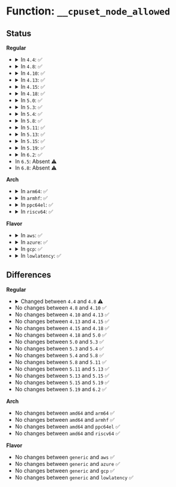 # Function: <code>__cpuset_node_allowed</code>

## Status
<b>Regular</b>
<ul>
<li>
<details>
<summary>In <code>4.4</code>: ✅</summary>

```c
int __cpuset_node_allowed(int node, gfp_t gfp_mask);
```

**Collision:** Unique Global

**Inline:** No

**Transformation:** False

**Instances:**

```
In kernel/cpuset.c (ffffffff8111d710)
Location: kernel/cpuset.c:2527
Inline: False
Direct callers:
  - mm/page_alloc.c:get_page_from_freelist
  - mm/vmscan.c:wakeup_kswapd
  - mm/vmscan.c:do_try_to_free_pages
  - mm/hugetlb.c:alloc_huge_page
  - mm/slub.c:___slab_alloc
```
**Symbols:**

```
ffffffff8111d710-ffffffff8111d7e7: __cpuset_node_allowed (STB_GLOBAL)
```
</details>
</li>
<li>
<details>
<summary>In <code>4.8</code>: ✅</summary>

```c
bool __cpuset_node_allowed(int node, gfp_t gfp_mask);
```

**Collision:** Unique Global

**Inline:** No

**Transformation:** False

**Instances:**

```
In kernel/cpuset.c (ffffffff811255b0)
Location: kernel/cpuset.c:2548
Inline: False
Direct callers:
  - mm/page_alloc.c:get_page_from_freelist
  - mm/vmscan.c:wakeup_kswapd
  - mm/vmscan.c:do_try_to_free_pages
  - mm/hugetlb.c:alloc_huge_page
  - mm/slub.c:___slab_alloc
```
**Symbols:**

```
ffffffff811255b0-ffffffff811256a6: __cpuset_node_allowed (STB_GLOBAL)
```
</details>
</li>
<li>
<details>
<summary>In <code>4.10</code>: ✅</summary>

```c
bool __cpuset_node_allowed(int node, gfp_t gfp_mask);
```

**Collision:** Unique Global

**Inline:** No

**Transformation:** False

**Instances:**

```
In kernel/cpuset.c (ffffffff8112efa0)
Location: kernel/cpuset.c:2548
Inline: False
Direct callers:
  - mm/page_alloc.c:get_page_from_freelist
  - mm/vmscan.c:wakeup_kswapd
  - mm/vmscan.c:do_try_to_free_pages
  - mm/hugetlb.c:alloc_huge_page
  - mm/slub.c:___slab_alloc
```
**Symbols:**

```
ffffffff8112efa0-ffffffff8112f08a: __cpuset_node_allowed (STB_GLOBAL)
```
</details>
</li>
<li>
<details>
<summary>In <code>4.13</code>: ✅</summary>

```c
bool __cpuset_node_allowed(int node, gfp_t gfp_mask);
```

**Collision:** Unique Global

**Inline:** No

**Transformation:** False

**Instances:**

```
In kernel/cgroup/cpuset.c (ffffffff81130630)
Location: kernel/cgroup/cpuset.c:2548
Inline: False
Direct callers:
  - mm/page_alloc.c:get_page_from_freelist
  - mm/vmscan.c:wakeup_kswapd
  - mm/vmscan.c:do_try_to_free_pages
  - mm/hugetlb.c:dequeue_huge_page_nodemask
  - mm/slub.c:___slab_alloc
```
**Symbols:**

```
ffffffff81130630-ffffffff8113070e: __cpuset_node_allowed (STB_GLOBAL)
```
</details>
</li>
<li>
<details>
<summary>In <code>4.15</code>: ✅</summary>

```c
bool __cpuset_node_allowed(int node, gfp_t gfp_mask);
```

**Collision:** Unique Global

**Inline:** No

**Transformation:** False

**Instances:**

```
In kernel/cgroup/cpuset.c (ffffffff8113d560)
Location: kernel/cgroup/cpuset.c:2552
Inline: False
Direct callers:
  - mm/page_alloc.c:get_page_from_freelist
  - mm/vmscan.c:wakeup_kswapd
  - mm/vmscan.c:do_try_to_free_pages
  - mm/hugetlb.c:dequeue_huge_page_nodemask
  - mm/slub.c:___slab_alloc
```
**Symbols:**

```
ffffffff8113d560-ffffffff8113d63e: __cpuset_node_allowed (STB_GLOBAL)
```
</details>
</li>
<li>
<details>
<summary>In <code>4.18</code>: ✅</summary>

```c
bool __cpuset_node_allowed(int node, gfp_t gfp_mask);
```

**Collision:** Unique Global

**Inline:** No

**Transformation:** False

**Instances:**

```
In kernel/cgroup/cpuset.c (ffffffff8114be80)
Location: kernel/cgroup/cpuset.c:2553
Inline: False
Direct callers:
  - mm/page_alloc.c:get_page_from_freelist
  - mm/vmscan.c:wakeup_kswapd
  - mm/vmscan.c:do_try_to_free_pages
  - mm/hugetlb.c:dequeue_huge_page_nodemask
  - mm/slub.c:___slab_alloc
```
**Symbols:**

```
ffffffff8114be80-ffffffff8114bf70: __cpuset_node_allowed (STB_GLOBAL)
```
</details>
</li>
<li>
<details>
<summary>In <code>5.0</code>: ✅</summary>

```c
bool __cpuset_node_allowed(int node, gfp_t gfp_mask);
```

**Collision:** Unique Global

**Inline:** No

**Transformation:** False

**Instances:**

```
In kernel/cgroup/cpuset.c (ffffffff81158ad0)
Location: kernel/cgroup/cpuset.c:3361
Inline: False
Direct callers:
  - mm/page_alloc.c:get_page_from_freelist
  - mm/vmscan.c:wakeup_kswapd
  - mm/vmscan.c:do_try_to_free_pages
  - mm/hugetlb.c:dequeue_huge_page_nodemask
  - mm/slub.c:___slab_alloc
```
**Symbols:**

```
ffffffff81158ad0-ffffffff81158bc0: __cpuset_node_allowed (STB_GLOBAL)
```
</details>
</li>
<li>
<details>
<summary>In <code>5.3</code>: ✅</summary>

```c
bool __cpuset_node_allowed(int node, gfp_t gfp_mask);
```

**Collision:** Unique Global

**Inline:** No

**Transformation:** False

**Instances:**

```
In kernel/cgroup/cpuset.c (ffffffff811651c0)
Location: kernel/cgroup/cpuset.c:3329
Inline: False
Direct callers:
  - mm/vmscan.c:wakeup_kswapd
  - mm/vmscan.c:do_try_to_free_pages
  - mm/page_alloc.c:get_page_from_freelist
  - mm/hugetlb.c:dequeue_huge_page_nodemask
  - mm/slub.c:___slab_alloc
```
**Symbols:**

```
ffffffff811651c0-ffffffff81165298: __cpuset_node_allowed (STB_GLOBAL)
```
</details>
</li>
<li>
<details>
<summary>In <code>5.4</code>: ✅</summary>

```c
bool __cpuset_node_allowed(int node, gfp_t gfp_mask);
```

**Collision:** Unique Global

**Inline:** No

**Transformation:** False

**Instances:**

```
In kernel/cgroup/cpuset.c (ffffffff811710a0)
Location: kernel/cgroup/cpuset.c:3417
Inline: False
Direct callers:
  - mm/vmscan.c:wakeup_kswapd
  - mm/vmscan.c:do_try_to_free_pages
  - mm/page_alloc.c:get_page_from_freelist
  - mm/hugetlb.c:dequeue_huge_page_nodemask
  - mm/slub.c:___slab_alloc
```
**Symbols:**

```
ffffffff811710a0-ffffffff81171182: __cpuset_node_allowed (STB_GLOBAL)
```
</details>
</li>
<li>
<details>
<summary>In <code>5.8</code>: ✅</summary>

```c
bool __cpuset_node_allowed(int node, gfp_t gfp_mask);
```

**Collision:** Unique Global

**Inline:** No

**Transformation:** False

**Instances:**

```
In kernel/cgroup/cpuset.c (ffffffff81182db0)
Location: kernel/cgroup/cpuset.c:3419
Inline: False
Direct callers:
  - mm/oom_kill.c:constrained_alloc
  - mm/vmscan.c:wakeup_kswapd
  - mm/vmscan.c:shrink_zones
  - mm/page_alloc.c:get_page_from_freelist
  - mm/hugetlb.c:dequeue_huge_page_nodemask
  - mm/slub.c:get_any_partial
```
**Symbols:**

```
ffffffff81182db0-ffffffff81182e9a: __cpuset_node_allowed (STB_GLOBAL)
```
</details>
</li>
<li>
<details>
<summary>In <code>5.11</code>: ✅</summary>

```c
bool __cpuset_node_allowed(int node, gfp_t gfp_mask);
```

**Collision:** Unique Global

**Inline:** No

**Transformation:** False

**Instances:**

```
In kernel/cgroup/cpuset.c (ffffffff8117fd10)
Location: kernel/cgroup/cpuset.c:3442
Inline: False
Direct callers:
  - mm/oom_kill.c:constrained_alloc
  - mm/vmscan.c:wakeup_kswapd
  - mm/vmscan.c:shrink_zones
  - mm/page_alloc.c:get_page_from_freelist
  - mm/hugetlb.c:dequeue_huge_page_nodemask
  - mm/slub.c:get_any_partial
```
**Symbols:**

```
ffffffff8117fd10-ffffffff8117fe08: __cpuset_node_allowed (STB_GLOBAL)
```
</details>
</li>
<li>
<details>
<summary>In <code>5.13</code>: ✅</summary>

```c
bool __cpuset_node_allowed(int node, gfp_t gfp_mask);
```

**Collision:** Unique Global

**Inline:** No

**Transformation:** False

**Instances:**

```
In kernel/cgroup/cpuset.c (ffffffff811807f0)
Location: kernel/cgroup/cpuset.c:3442
Inline: False
Direct callers:
  - mm/oom_kill.c:constrained_alloc
  - mm/vmscan.c:wakeup_kswapd
  - mm/vmscan.c:do_try_to_free_pages
  - mm/page_alloc.c:__alloc_pages_bulk
  - mm/page_alloc.c:get_page_from_freelist
  - mm/hugetlb.c:dequeue_huge_page_nodemask
  - mm/slub.c:get_any_partial
```
**Symbols:**

```
ffffffff811807f0-ffffffff811808e8: __cpuset_node_allowed (STB_GLOBAL)
```
</details>
</li>
<li>
<details>
<summary>In <code>5.15</code>: ✅</summary>

```c
bool __cpuset_node_allowed(int node, gfp_t gfp_mask);
```

**Collision:** Unique Global

**Inline:** No

**Transformation:** False

**Instances:**

```
In kernel/cgroup/cpuset.c (ffffffff811a85e0)
Location: kernel/cgroup/cpuset.c:3524
Inline: False
Direct callers:
  - mm/oom_kill.c:constrained_alloc
  - mm/vmscan.c:wakeup_kswapd
  - mm/vmscan.c:do_try_to_free_pages
  - mm/page_alloc.c:__alloc_pages_bulk
  - mm/page_alloc.c:get_page_from_freelist
  - mm/hugetlb.c:dequeue_huge_page_nodemask
  - mm/slub.c:get_any_partial
```
**Symbols:**

```
ffffffff811a85e0-ffffffff811a86d8: __cpuset_node_allowed (STB_GLOBAL)
```
</details>
</li>
<li>
<details>
<summary>In <code>5.19</code>: ✅</summary>

```c
bool __cpuset_node_allowed(int node, gfp_t gfp_mask);
```

**Collision:** Unique Global

**Inline:** No

**Transformation:** False

**Instances:**

```
In kernel/cgroup/cpuset.c (ffffffff811d9760)
Location: kernel/cgroup/cpuset.c:3570
Inline: False
Direct callers:
  - mm/oom_kill.c:constrained_alloc
  - mm/vmscan.c:wakeup_kswapd
  - mm/page_alloc.c:__alloc_pages_bulk
  - mm/page_alloc.c:get_page_from_freelist
  - mm/hugetlb.c:dequeue_huge_page_nodemask
  - mm/slub.c:get_any_partial
```
**Symbols:**

```
ffffffff811d9760-ffffffff811d9865: __cpuset_node_allowed (STB_GLOBAL)
```
</details>
</li>
<li>
<details>
<summary>In <code>6.2</code>: ✅</summary>

```c
bool __cpuset_node_allowed(int node, gfp_t gfp_mask);
```

**Collision:** Unique Global

**Inline:** No

**Transformation:** False

**Instances:**

```
In kernel/cgroup/cpuset.c (ffffffff8121eb80)
Location: kernel/cgroup/cpuset.c:3875
Inline: False
Direct callers:
  - mm/oom_kill.c:constrained_alloc
  - mm/vmscan.c:wakeup_kswapd
  - mm/page_alloc.c:__alloc_pages_bulk
  - mm/page_alloc.c:get_page_from_freelist
  - mm/hugetlb.c:dequeue_huge_page_nodemask
  - mm/slub.c:get_any_partial
```
**Symbols:**

```
ffffffff8121eb80-ffffffff8121ec85: __cpuset_node_allowed (STB_GLOBAL)
```
</details>
</li>
<li>
In <code>6.5</code>: Absent ⚠️
</li>
<li>
In <code>6.8</code>: Absent ⚠️
</li>
</ul>
<b>Arch</b>
<ul>
<li>
<details>
<summary>In <code>arm64</code>: ✅</summary>

```c
bool __cpuset_node_allowed(int node, gfp_t gfp_mask);
```

**Collision:** Unique Global

**Inline:** No

**Transformation:** False

**Instances:**

```
In kernel/cgroup/cpuset.c (ffff8000101e4660)
Location: kernel/cgroup/cpuset.c:3417
Inline: False
Direct callers:
  - mm/vmscan.c:wakeup_kswapd
  - mm/vmscan.c:do_try_to_free_pages
  - mm/page_alloc.c:get_page_from_freelist
  - mm/hugetlb.c:dequeue_huge_page_nodemask
  - mm/slub.c:___slab_alloc
```
**Symbols:**

```
ffff8000101e4660-ffff8000101e47d4: __cpuset_node_allowed (STB_GLOBAL)
```
</details>
</li>
<li>
<details>
<summary>In <code>armhf</code>: ✅</summary>

```c
bool __cpuset_node_allowed(int node, gfp_t gfp_mask);
```

**Collision:** Unique Global

**Inline:** No

**Transformation:** False

**Instances:**

```
In kernel/cgroup/cpuset.c (c042552c)
Location: kernel/cgroup/cpuset.c:3417
Inline: False
Direct callers:
  - mm/vmscan.c:wakeup_kswapd
  - mm/vmscan.c:do_try_to_free_pages
  - mm/page_alloc.c:get_page_from_freelist
```
**Symbols:**

```
c042552c-c0425638: __cpuset_node_allowed (STB_GLOBAL)
```
</details>
</li>
<li>
<details>
<summary>In <code>ppc64el</code>: ✅</summary>

```c
bool __cpuset_node_allowed(int node, gfp_t gfp_mask);
```

**Collision:** Unique Global

**Inline:** No

**Transformation:** False

**Instances:**

```
In kernel/cgroup/cpuset.c (c000000000254df0)
Location: kernel/cgroup/cpuset.c:3417
Inline: False
Direct callers:
  - mm/vmscan.c:wakeup_kswapd
  - mm/vmscan.c:do_try_to_free_pages
  - mm/page_alloc.c:get_page_from_freelist
  - mm/hugetlb.c:dequeue_huge_page_nodemask
  - mm/slub.c:___slab_alloc
```
**Symbols:**

```
c000000000254df0-c000000000254f3c: __cpuset_node_allowed (STB_GLOBAL)
```
</details>
</li>
<li>
<details>
<summary>In <code>riscv64</code>: ✅</summary>

```c
bool __cpuset_node_allowed(int node, gfp_t gfp_mask);
```

**Collision:** Unique Global

**Inline:** No

**Transformation:** False

**Instances:**

```
In kernel/cgroup/cpuset.c (ffffffe00015a90e)
Location: kernel/cgroup/cpuset.c:3417
Inline: False
Direct callers:
  - mm/vmscan.c:wakeup_kswapd
  - mm/vmscan.c:do_try_to_free_pages
  - mm/page_alloc.c:get_page_from_freelist
```
**Symbols:**

```
ffffffe00015a90e-ffffffe00015a9fc: __cpuset_node_allowed (STB_GLOBAL)
```
</details>
</li>
</ul>
<b>Flavor</b>
<ul>
<li>
<details>
<summary>In <code>aws</code>: ✅</summary>

```c
bool __cpuset_node_allowed(int node, gfp_t gfp_mask);
```

**Collision:** Unique Global

**Inline:** No

**Transformation:** False

**Instances:**

```
In kernel/cgroup/cpuset.c (ffffffff811696c0)
Location: kernel/cgroup/cpuset.c:3417
Inline: False
Direct callers:
  - mm/vmscan.c:wakeup_kswapd
  - mm/vmscan.c:do_try_to_free_pages
  - mm/page_alloc.c:get_page_from_freelist
  - mm/hugetlb.c:dequeue_huge_page_nodemask
  - mm/slub.c:___slab_alloc
```
**Symbols:**

```
ffffffff811696c0-ffffffff811697a2: __cpuset_node_allowed (STB_GLOBAL)
```
</details>
</li>
<li>
<details>
<summary>In <code>azure</code>: ✅</summary>

```c
bool __cpuset_node_allowed(int node, gfp_t gfp_mask);
```

**Collision:** Unique Global

**Inline:** No

**Transformation:** False

**Instances:**

```
In kernel/cgroup/cpuset.c (ffffffff8115c8c0)
Location: kernel/cgroup/cpuset.c:3417
Inline: False
Direct callers:
  - mm/vmscan.c:wakeup_kswapd
  - mm/vmscan.c:do_try_to_free_pages
  - mm/page_alloc.c:get_page_from_freelist
  - mm/hugetlb.c:dequeue_huge_page_nodemask
  - mm/slub.c:___slab_alloc
```
**Symbols:**

```
ffffffff8115c8c0-ffffffff8115c9a2: __cpuset_node_allowed (STB_GLOBAL)
```
</details>
</li>
<li>
<details>
<summary>In <code>gcp</code>: ✅</summary>

```c
bool __cpuset_node_allowed(int node, gfp_t gfp_mask);
```

**Collision:** Unique Global

**Inline:** No

**Transformation:** False

**Instances:**

```
In kernel/cgroup/cpuset.c (ffffffff81167490)
Location: kernel/cgroup/cpuset.c:3417
Inline: False
Direct callers:
  - mm/vmscan.c:wakeup_kswapd
  - mm/vmscan.c:do_try_to_free_pages
  - mm/page_alloc.c:get_page_from_freelist
  - mm/hugetlb.c:dequeue_huge_page_nodemask
  - mm/slub.c:___slab_alloc
```
**Symbols:**

```
ffffffff81167490-ffffffff81167572: __cpuset_node_allowed (STB_GLOBAL)
```
</details>
</li>
<li>
<details>
<summary>In <code>lowlatency</code>: ✅</summary>

```c
bool __cpuset_node_allowed(int node, gfp_t gfp_mask);
```

**Collision:** Unique Global

**Inline:** No

**Transformation:** False

**Instances:**

```
In kernel/cgroup/cpuset.c (ffffffff81174b00)
Location: kernel/cgroup/cpuset.c:3417
Inline: False
Direct callers:
  - mm/vmscan.c:wakeup_kswapd
  - mm/vmscan.c:do_try_to_free_pages
  - mm/page_alloc.c:get_page_from_freelist
  - mm/hugetlb.c:dequeue_huge_page_nodemask
  - mm/slub.c:___slab_alloc
```
**Symbols:**

```
ffffffff81174b00-ffffffff81174bf5: __cpuset_node_allowed (STB_GLOBAL)
```
</details>
</li>
</ul>

## Differences
<b>Regular</b>
<ul>
<li>
<details>
<summary>Changed between <code>4.4</code> and <code>4.8</code> ⚠️</summary>
<ul>
<li>
<b>Return type changed. </b>
<code>int</code> ➡️ <code>bool</code>
</li>
</ul>
</details>
</li>
<li>
No changes between <code>4.8</code> and <code>4.10</code> ✅
</li>
<li>
No changes between <code>4.10</code> and <code>4.13</code> ✅
</li>
<li>
No changes between <code>4.13</code> and <code>4.15</code> ✅
</li>
<li>
No changes between <code>4.15</code> and <code>4.18</code> ✅
</li>
<li>
No changes between <code>4.18</code> and <code>5.0</code> ✅
</li>
<li>
No changes between <code>5.0</code> and <code>5.3</code> ✅
</li>
<li>
No changes between <code>5.3</code> and <code>5.4</code> ✅
</li>
<li>
No changes between <code>5.4</code> and <code>5.8</code> ✅
</li>
<li>
No changes between <code>5.8</code> and <code>5.11</code> ✅
</li>
<li>
No changes between <code>5.11</code> and <code>5.13</code> ✅
</li>
<li>
No changes between <code>5.13</code> and <code>5.15</code> ✅
</li>
<li>
No changes between <code>5.15</code> and <code>5.19</code> ✅
</li>
<li>
No changes between <code>5.19</code> and <code>6.2</code> ✅
</li>
</ul>
<b>Arch</b>
<ul>
<li>
No changes between <code>amd64</code> and <code>arm64</code> ✅
</li>
<li>
No changes between <code>amd64</code> and <code>armhf</code> ✅
</li>
<li>
No changes between <code>amd64</code> and <code>ppc64el</code> ✅
</li>
<li>
No changes between <code>amd64</code> and <code>riscv64</code> ✅
</li>
</ul>
<b>Flavor</b>
<ul>
<li>
No changes between <code>generic</code> and <code>aws</code> ✅
</li>
<li>
No changes between <code>generic</code> and <code>azure</code> ✅
</li>
<li>
No changes between <code>generic</code> and <code>gcp</code> ✅
</li>
<li>
No changes between <code>generic</code> and <code>lowlatency</code> ✅
</li>
</ul>
